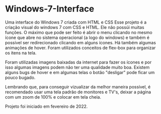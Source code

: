 # Windows-7-Interface
Uma interface do Windows 7 criada com HTML e CSS
Esse projeto é a criação visual do windows 7 com CSS e HTML. Ele não possúi muitas funções. O máximo que pode ser feito é abrir o menu
clicando no mesmo ícone que abre no sistema operacional (a logo do windows) e também é possível ser redirecionado clicando em alguns ícones.
Há também algumas animações de hover. Foram utilizados conceitos de flex-box para organizar os itens na tela.

Foram utilizadas imagens baixadas da internet para fazer os ícones e por isso algumas imagens podem não ter uma qualidade muito boa. Existem alguns bugs de hover e em algumas telas o botão "desligar" pode ficar um pouco bugado.

Lembrando que, para conseguir vizualizar da melhor maneira possível, é recomendado usar uma tela padrão de monitores e TV's, deixar a página com um zoom de 100% e colocar em tela cheia.

Projeto foi iniciado em fevereiro de 2022.
